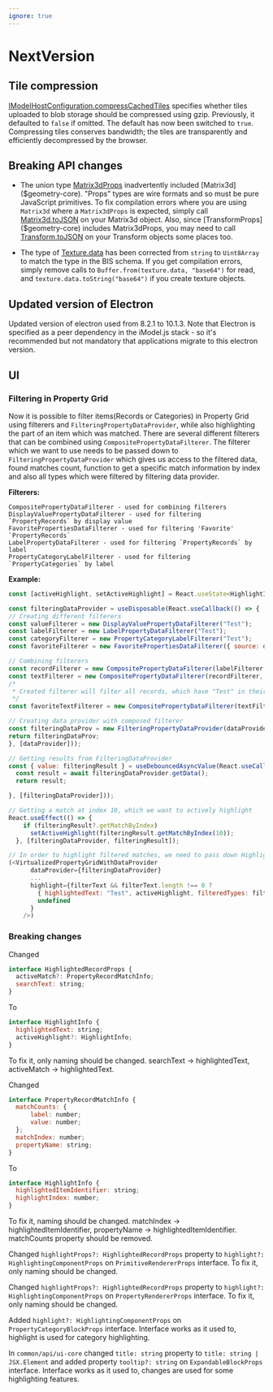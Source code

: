 ```yaml
---
ignore: true
---
```

# NextVersion

## Tile compression

[IModelHostConfiguration.compressCachedTiles]($backend) specifies whether tiles uploaded to blob storage should be compressed using gzip. Previously, it defaulted to `false` if omitted. The default has now been switched to `true`. Compressing tiles conserves bandwidth; the tiles are transparently and efficiently decompressed by the browser.

## Breaking API changes

* The union type [Matrix3dProps]($geometry-core) inadvertently included [Matrix3d]($geometry-core). "Props" types are wire formats and so must be pure JavaScript primitives. To fix compilation errors where you are using `Matrix3d` where a `Matrix3dProps` is expected, simply call [Matrix3d.toJSON]($geometry-core) on your Matrix3d object. Also, since [TransformProps]($geometry-core) includes Matrix3dProps, you may need to call [Transform.toJSON]($geometry-core) on your Transform objects some places too.

* The type of [Texture.data]($backend) has been corrected from `string` to `Uint8Array` to match the type in the BIS schema. If you get compilation errors, simply remove calls to `Buffer.from(texture.data, "base64")` for read, and `texture.data.toString("base64")` if you create texture objects.

## Updated version of Electron

Updated version of electron used from 8.2.1 to 10.1.3. Note that Electron is specified as a peer dependency in the iModel.js stack - so it's recommended but not mandatory that applications migrate to this electron version.

## UI

### Filtering in Property Grid

Now it is possible to filter items(Records or Categories) in Property Grid using filterers and `FilteringPropertyDataProvider`, while also highlighting the part of an item which was matched. There are several different filterers that can be combined using `CompositePropertyDataFilterer`. The filterer which we want to use needs to be passed down to `FilteringPropertyDataProvider` which gives us access to the filtered data, found matches count, function to get a specific match information by index and also all types which were filtered by filtering data provider.

**Filterers:**

```list
CompositePropertyDataFilterer - used for combining filterers
DisplayValuePropertyDataFilterer - used for filtering `PropertyRecords` by display value
FavoritePropertiesDataFilterer - used for filtering 'Favorite' `PropertyRecords`
LabelPropertyDataFilterer - used for filtering `PropertyRecords` by label
PropertyCategoryLabelFilterer - used for filtering `PropertyCategories` by label
```

**Example:**

```JavaScript
const [activeHighlight, setActiveHighlight] = React.useState<HighlightInfo>();

const filteringDataProvider = useDisposable(React.useCallback(() => {
// Creating different filterers
const valueFilterer = new DisplayValuePropertyDataFilterer("Test");
const labelFilterer = new LabelPropertyDataFilterer("Test");
const categoryFilterer = new PropertyCategoryLabelFilterer("Test");
const favoriteFilterer = new FavoritePropertiesDataFilterer({ source: dataProvider, favoritesScope: FAVORITES_SCOPE, isActive: true });

// Combining filterers
const recordFilterer = new CompositePropertyDataFilterer(labelFilterer, CompositeFilterType.Or, valueFilterer);
const textFilterer = new CompositePropertyDataFilterer(recordFilterer, CompositeFilterType.Or, categoryFilterer);
/*
 * Created filterer will filter all records, which have "Test" in their label or displayValue and are 'Favorite' and all categories which have "Test" in their label and are 'Favorite'
 */
const favoriteTextFilterer = new CompositePropertyDataFilterer(textFilterer, CompositeFilterType.And, favoriteFilterer);

// Creating data provider with composed filterer
const filteringDataProv = new FilteringPropertyDataProvider(dataProvider, favoriteTextFilterer);
return filteringDataProv;
}, [dataProvider]));

// Getting results from FilteringDataProvider
const { value: filteringResult } = useDebouncedAsyncValue(React.useCallback(async () => {
  const result = await filteringDataProvider.getData();
  return result;

}, [filteringDataProvider]));

// Getting a match at index 10, which we want to actively highlight
React.useEffect(() => {
    if (filteringResult?.getMatchByIndex)
      setActiveHighlight(filteringResult.getMatchByIndex(10));
  }, [filteringDataProvider, filteringResult]);
```

```JavaScript
// In order to highlight filtered matches, we need to pass down HighlightingComponentProps with {filteredTypes?: FilteredType[]} to VirtualizedPropertyGridWithDataProvider
(<VirtualizedPropertyGridWithDataProvider
      dataProvider={filteringDataProvider}
      ...
      highlight={filterText && filterText.length !== 0 ?
        { highlightedText: "Test", activeHighlight, filteredTypes: filteringResult?.filteredTypes }:
        undefined
      }
    />)
```

### Breaking changes

Changed

```JavaScript
interface HighlightedRecordProps {
  activeMatch?: PropertyRecordMatchInfo;
  searchText: string;
}
```

To

```JavaScript
interface HighlightInfo {
  highlightedText: string;
  activeHighlight?: HighlightInfo;
}
```

To fix it, only naming should be changed. searchText -> highlightedText, activeMatch -> highlightedText.

Changed

```JavaScript
interface PropertyRecordMatchInfo {
  matchCounts: {
      label: number;
      value: number;
  };
  matchIndex: number;
  propertyName: string;
}
```

To

```JavaScript
interface HighlightInfo {
  highlightedItemIdentifier: string;
  highlightIndex: number;
}
```

To fix it, naming should be changed. matchIndex -> highlightedItemIdentifier, propertyName -> highlightedItemIdentifier. matchCounts property should be removed.

Changed `highlightProps?: HighlightedRecordProps` property to `highlight?: HighlightingComponentProps` on `PrimitiveRendererProps` interface.
To fix it, only naming should be changed.

Changed `highlightProps?: HighlightedRecordProps` property to `highlight?: HighlightingComponentProps` on `PropertyRendererProps` interface.
To fix it, only naming should be changed.

Added `highlight?: HighlightingComponentProps` on `PropertyCategoryBlockProps` interface.
Interface works as it used to, highlight is used for category highlighting.

In `common/api/ui-core` changed `title: string` property to `title: string | JSX.Element` and added property `tooltip?: string` on `ExpandableBlockProps` interface.
Interface works as it used to, changes are used for some highlighting features.
